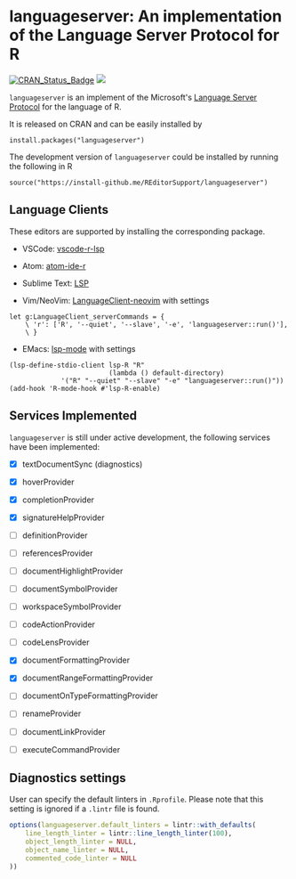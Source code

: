 # languageserver: An implementation of the Language Server Protocol for R

[![CRAN\_Status\_Badge](http://www.r-pkg.org/badges/version/languageserver)](https://cran.r-project.org/package=languageserver)
[![](http://cranlogs.r-pkg.org/badges/grand-total/languageserver)](https://cran.r-project.org/package=languageserver)

`languageserver` is an implement of the Microsoft's [Language Server Protocol](https://microsoft.github.io/language-server-protocol) for the language of R.

It is released on CRAN and can be easily installed by
```
install.packages("languageserver")
```

The development version of `languageserver` could be installed by running the following in R
```
source("https://install-github.me/REditorSupport/languageserver")
```

## Language Clients

These editors are supported by installing the corresponding package.

- VSCode: [vscode-r-lsp](https://github.com/REditorSupport/vscode-r-lsp)

- Atom: [atom-ide-r](https://github.com/REditorSupport/atom-ide-r)

- Sublime Text: [LSP](https://github.com/tomv564/LSP)

- Vim/NeoVim: [LanguageClient-neovim](https://github.com/autozimu/LanguageClient-neovim) with settings
```vim
let g:LanguageClient_serverCommands = {
    \ 'r': ['R', '--quiet', '--slave', '-e', 'languageserver::run()'],
    \ }
```

- EMacs: [lsp-mode](https://github.com/emacs-lsp/lsp-mode) with settings
```elisp
(lsp-define-stdio-client lsp-R "R"
                         (lambda () default-directory)
			 '("R" "--quiet" "--slave" "-e" "languageserver::run()"))
(add-hook 'R-mode-hook #'lsp-R-enable)
```

## Services Implemented

`languageserver` is still under active development, the following services have been implemented:

- [x] textDocumentSync (diagnostics)
- [x] hoverProvider
- [x] completionProvider
- [x] signatureHelpProvider
- [ ] definitionProvider
- [ ] referencesProvider
- [ ] documentHighlightProvider
- [ ] documentSymbolProvider
- [ ] workspaceSymbolProvider
- [ ] codeActionProvider
- [ ] codeLensProvider
- [x] documentFormattingProvider
- [x] documentRangeFormattingProvider
- [ ] documentOnTypeFormattingProvider
- [ ] renameProvider
- [ ] documentLinkProvider
- [ ] executeCommandProvider


## Diagnostics settings

User can specify the default linters in `.Rprofile`. Please note that this setting
is ignored if a `.lintr` file is found.

```r
options(languageserver.default_linters = lintr::with_defaults(
    line_length_linter = lintr::line_length_linter(100),
    object_length_linter = NULL,
    object_name_linter = NULL,
    commented_code_linter = NULL
))
```

